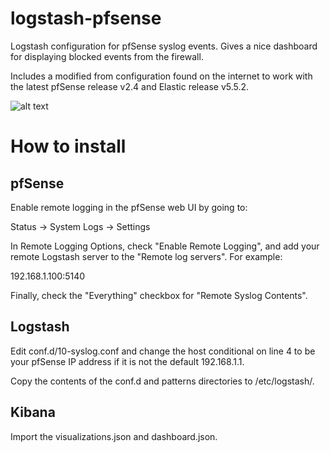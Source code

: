 # logstash-pfsense
Logstash configuration for pfSense syslog events. Gives a nice dashboard
for displaying blocked events from the firewall.

Includes a modified from configuration found on the internet to work with the
latest pfSense release v2.4 and Elastic release v5.5.2.

![alt text](https://raw.githubusercontent.com/patrickjennings/logstash-pfsense/master/kibana_dashboard.jpg "Kibana Dashboard")

# How to install
## pfSense
Enable remote logging in the pfSense web UI by going to:

Status -> System Logs -> Settings

In Remote Logging Options, check "Enable Remote Logging", and add your
remote Logstash server to the "Remote log servers". For example:

192.168.1.100:5140

Finally, check the "Everything" checkbox for "Remote Syslog Contents".

## Logstash
Edit conf.d/10-syslog.conf and change the host conditional on line 4 to be your
pfSense IP address if it is not the default 192.168.1.1.

Copy the contents of the conf.d and patterns directories to /etc/logstash/.

## Kibana
Import the visualizations.json and dashboard.json.
